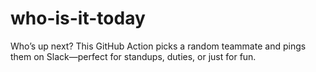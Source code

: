 # who-is-it-today
Who’s up next? This GitHub Action picks a random teammate and pings them on Slack—perfect for standups, duties, or just for fun.
